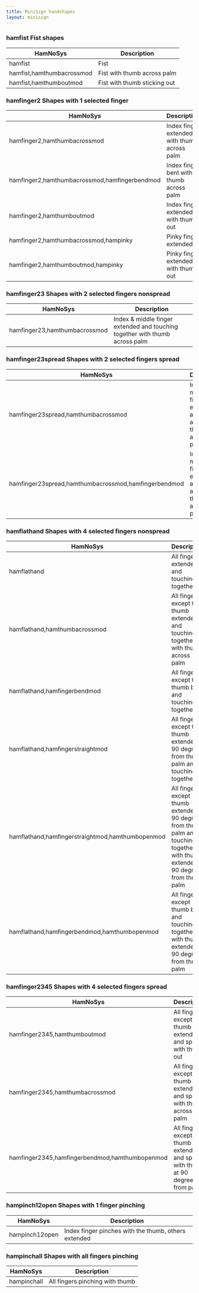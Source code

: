 ```yaml
---
title: MiniSign handshapes
layout: minisign
---
```


### <ham-signs>hamfist</ham-signs> Fist shapes
<table>
  <thead>
    <tr>
      <th>HamNoSys</th>
      <th>Description</th>
    </tr>
  </thead>
  <tbody>
    <tr>
      <td><ham-signs>hamfist</ham-signs></td>
      <td>Fist</td>
    </tr>
    <tr>
      <td><ham-signs>hamfist,hamthumbacrossmod</ham-signs></td>
      <td>Fist with thumb across palm</td>
    </tr>
    <tr>
      <td><ham-signs>hamfist,hamthumboutmod</ham-signs></td>
      <td>Fist with thumb sticking out</td>
    </tr>
  </tbody>
</table>

### <ham-signs>hamfinger2</ham-signs> Shapes with 1 selected finger
<table>
  <thead>
    <tr>
      <th>HamNoSys</th>
      <th>Description</th>
    </tr>
  </thead>
  <tbody>
    <tr>
      <td><ham-signs>hamfinger2,hamthumbacrossmod</ham-signs></td>
      <td>Index finger extended with thumb across palm</td>
    </tr>
    <tr>
      <td><ham-signs>hamfinger2,hamthumbacrossmod,hamfingerbendmod</ham-signs></td>
      <td>Index finger bent with thumb across palm</td>
    </tr>
    <tr>
      <td><ham-signs>hamfinger2,hamthumboutmod</ham-signs></td>
      <td>Index finger extended with thumb out</td>
    </tr>
    <tr>
      <td><ham-signs>hamfinger2,hamthumbacrossmod,hampinky</ham-signs></td>
      <td>Pinky finger extended</td>
    </tr>
    <tr>
      <td><ham-signs>hamfinger2,hamthumboutmod,hampinky</ham-signs></td>
      <td>Pinky finger extended with thumb out</td>
    </tr>
  </tbody>
</table>

### <ham-signs>hamfinger23</ham-signs> Shapes with 2 selected fingers nonspread
<table>
  <thead>
    <tr>
      <th>HamNoSys</th>
      <th>Description</th>
    </tr>
  </thead>
  <tbody>
    <tr>
      <td><ham-signs>hamfinger23,hamthumbacrossmod</ham-signs></td>
      <td>Index & middle finger extended and touching together with thumb across palm</td>
    </tr>
  </tbody>
</table>

### <ham-signs>hamfinger23spread</ham-signs> Shapes with 2 selected fingers spread
<table>
  <thead>
    <tr>
      <th>HamNoSys</th>
      <th>Description</th>
    </tr>
  </thead>
  <tbody>
    <tr>
      <td><ham-signs>hamfinger23spread,hamthumbacrossmod</ham-signs></td>
      <td>Index & middle finger extended and spread apart with thumb across palm</td>
    </tr>
    <tr>
      <td><ham-signs>hamfinger23spread,hamthumbacrossmod,hamfingerbendmod</ham-signs></td>
      <td>Index & middle finger extended and spread apart with thumb across palm</td>
    </tr>
  </tbody>
</table>

### <ham-signs>hamflathand</ham-signs> Shapes with 4 selected fingers nonspread
<table>
  <thead>
    <tr>
      <th>HamNoSys</th>
      <th>Description</th>
    </tr>
  </thead>
  <tbody>
    <tr>
      <td><ham-signs>hamflathand</ham-signs></td>
      <td>All fingers extended and touching together</td>
    </tr>
    <tr>
      <td><ham-signs>hamflathand,hamthumbacrossmod</ham-signs></td>
      <td>All fingers except the thumb extended and touching together with thumb across palm</td>
    </tr>
    <tr>
      <td><ham-signs>hamflathand,hamfingerbendmod</ham-signs></td>
      <td>All fingers except the thumb bent and touching together</td>
    </tr>
    <tr>
      <td><ham-signs>hamflathand,hamfingerstraightmod</ham-signs></td>
      <td>All fingers except the thumb extended at 90 degrees from the palm and touching together</td>
    </tr>
    <tr>
      <td><ham-signs>hamflathand,hamfingerstraightmod,hamthumbopenmod</ham-signs></td>
      <td>All fingers except thumb extended at 90 degrees from the palm and touching together, with thumb extended at 90 degrees from the palm</td>
    </tr>
    <tr>
      <td><ham-signs>hamflathand,hamfingerbendmod,hamthumbopenmod</ham-signs></td>
      <td>All fingers except thumb bent and touching together, with thumb extended at 90 degrees from the palm</td>
    </tr>
  </tbody>
</table>

### <ham-signs>hamfinger2345</ham-signs> Shapes with 4 selected fingers spread
<table>
  <thead>
    <tr>
      <th>HamNoSys</th>
      <th>Description</th>
    </tr>
  </thead>
  <tbody>
    <tr>
      <td><ham-signs>hamfinger2345,hamthumboutmod</ham-signs></td>
      <td>All fingers except the thumb extended and spread with thumb out</td>
    </tr>
    <tr>
      <td><ham-signs>hamfinger2345,hamthumbacrossmod</ham-signs></td>
      <td>All fingers except the thumb extended and spread with thumb across palm</td>
    </tr>
    <tr>
      <td><ham-signs>hamfinger2345,hamfingerbendmod,hamthumbopenmod</ham-signs></td>
      <td>All fingers except the thumb extended and spread with thumb at 90 degrees from palm</td>
    </tr>
  </tbody>
</table>

### <ham-signs>hampinch12open</ham-signs> Shapes with 1 finger pinching
<table>
  <thead>
    <tr>
      <th>HamNoSys</th>
      <th>Description</th>
    </tr>
  </thead>
  <tbody>
    <tr>
      <td><ham-signs>hampinch12open</ham-signs></td>
      <td>Index finger pinches with the thumb, others extended</td>
    </tr>
  </tbody>
</table>

### <ham-signs>hampinchall</ham-signs> Shapes with all fingers pinching
<table>
  <thead>
    <tr>
      <th>HamNoSys</th>
      <th>Description</th>
    </tr>
  </thead>
  <tbody>
    <tr>
      <td><ham-signs>hampinchall</ham-signs></td>
      <td>All fingers pinching with thumb</td>
    </tr>
  </tbody>
</table>
